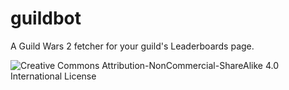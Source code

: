 # guildbot

A Guild Wars 2 fetcher for your guild's Leaderboards page.

![Creative Commons Attribution-NonCommercial-ShareAlike 4.0 International License](https://i.creativecommons.org/l/by-nc-sa/4.0/80x15.png)